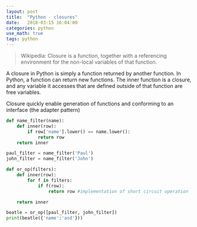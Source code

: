 ```yaml
---
layout: post
title:  "Python - closures"
date:   2018-03-15 16:04:00
categories: python
use_math: true
tags: python
---
```


>Wikipedia: Closure is a function, together with a referencing environment for the non-local variables of that function.

A closure in Python is simply a function returned by another function.
In Python, a function can return new functions. The inner function is a closure, and any variable it accesses that are defined outside of that function are free variables.

Closure quickly enable generation of functions and conforming to an interface (the adapter pattern)
```python
def name_filter(name):
    def inner(row):
        if row['name'].lower() == name.lower():
            return row
    return inner

paul_filter = name_filter('Paul')
john_filter = name_filter('John')

def or_op(filters):
    def inner(row):
        for f in filters:
            if f(row):
                return row #implementation of short circuit operation

    return inner

beatle = or_op([paul_filter, john_filter])
print(beatle({'name':'asd'}))
```